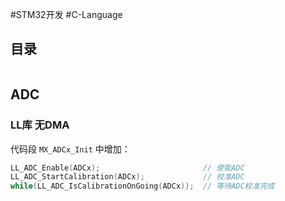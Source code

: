 #STM32开发 #C-Language 

## 目录

```toc
```

## ADC

### LL库 无DMA

代码段 `MX_ADCx_Init` 中增加：
```C
LL_ADC_Enable(ADCx);                       // 使能ADC 
LL_ADC_StartCalibration(ADCx);             // 校准ADC
while(LL_ADC_IsCalibrationOnGoing(ADCx));  // 等待ADC校准完成
```

